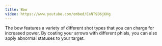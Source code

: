 ```yaml
---
title: Bow
video: https://www.youtube.com/embed/EaNT9B6j6Hg
---
```


The bow features a variety of different shot types that you can charge for increased power. By coating your arrows with different phials, you can also apply abnormal statuses to your target.
